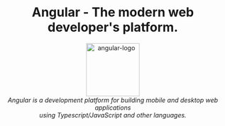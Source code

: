 <h1 align="center">Angular - The modern web developer's platform.</h1>

<p align="center">
  <img src="Angular/angular.png" alt="angular-logo" width="120px" height="120px"/>
  <br>
  <i>Angular is a development platform for building mobile and desktop web applications
    <br> using Typescript/JavaScript and other languages.</i>
  <br>
</p>
